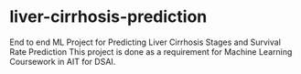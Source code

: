 # liver-cirrhosis-prediction
End to end ML Project for Predicting Liver Cirrhosis Stages and Survival Rate Prediction
This project is done as a requirement for Machine Learning Coursework in AIT for DSAI.

